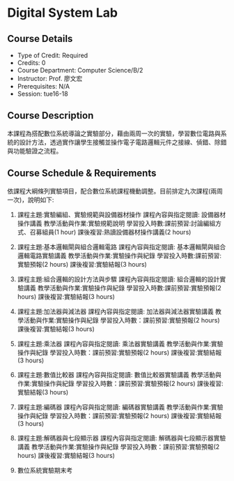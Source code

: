 # Digital System Lab

## Course Details
- Type of Credit: Required
- Credits: 0
- Course Department: Computer Science/B/2
- Instructor: Prof. 廖文宏
- Prerequisites: N/A
- Session: tue16-18

## Course Description
本課程為搭配數位系統導論之實驗部分，藉由兩周一次的實驗，學習數位電路與系統的設計方法，透過實作讓學生接觸並操作電子電路邏輯元件之接線、偵錯、除錯與功能驗證之流程。

## Course Schedule & Requirements
依課程大綱條列實驗項目，配合數位系統課程機動調整。目前排定九次課程(兩周一次)，說明如下: 

1. 課程主題:實驗編組、實驗規範與設備器材操作 
課程內容與指定閱讀: 設備器材操作講義
教學活動與作業:實驗規範說明
學習投入時數:課前預習:討論編組方式、召募組員(1 hour) 
課後複習:熟讀設備器材操作講義(2 hours) 

2. 課程主題:基本邏輯閘與組合邏輯電路
課程內容與指定閱讀: 基本邏輯閘與組合邏輯電路實驗講義
教學活動與作業:實驗操作與紀錄
學習投入時數:課前預習:實驗預報(2 hours) 
課後複習:實驗結報(3 hours) 

3. 課程主題:組合邏輯的設計方法與步驟 
課程內容與指定閱讀: 組合邏輯的設計實驗講義 
教學活動與作業:實驗操作與紀錄
學習投入時數:課前預習:實驗預報(2 hours) 
課後複習:實驗結報(3 hours) 

4. 課程主題:加法器與減法器
課程內容與指定閱讀: 加法器與減法器實驗講義 
教學活動與作業:實驗操作與紀錄
學習投入時數：課前預習:實驗預報(2 hours) 
課後複習:實驗結報(3 hours) 

5.  課程主題:乘法器
課程內容與指定閱讀: 乘法器實驗講義 
教學活動與作業:實驗操作與紀錄
學習投入時數：課前預習:實驗預報(2 hours) 
課後複習:實驗結報(3 hours) 

6. 課程主題:數值比較器 
課程內容與指定閱讀: 數值比較器實驗講義 
教學活動與作業:實驗操作與紀錄
學習投入時數：課前預習:實驗預報(2 hours) 
課後複習:實驗結報(3 hours) 

7. 課程主題:編碼器 
課程內容與指定閱讀: 編碼器實驗講義 
教學活動與作業:實驗操作與紀錄
學習投入時數：課前預習:實驗預報(2 hours) 
課後複習:實驗結報(3 hours) 

8. 課程主題:解碼器與七段顯示器
課程內容與指定閱讀: 解碼器與七段顯示器實驗講義 
教學活動與作業:實驗操作與紀錄
學習投入時數：課前預習:實驗預報(2 hours) 
課後複習:實驗結報(3 hours)

9. 數位系統實驗期末考
